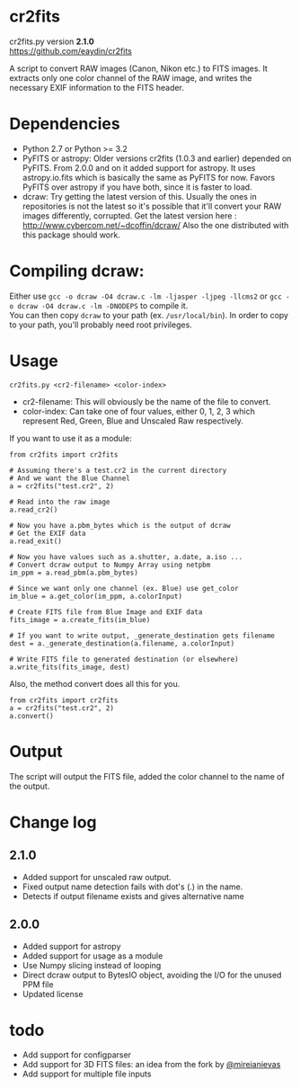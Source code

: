 cr2fits
=======

cr2fits.py version **2.1.0**  
https://github.com/eaydin/cr2fits

A script to convert RAW images (Canon, Nikon etc.) to FITS images. It extracts only one color channel of the RAW image, and writes the necessary EXIF information to the FITS header.

# Dependencies

- Python 2.7 or Python >= 3.2
- PyFITS or astropy: Older versions cr2fits (1.0.3 and earlier) depended on PyFITS. From 2.0.0 and on it added support for astropy. It uses astropy.io.fits which is basically the same as PyFITS for now. Favors PyFITS over astropy if you have both, since it is faster to load.
- dcraw: Try getting the latest version of this. Usually the ones in repositories is not the latest so it's possible that it'll convert your RAW images differently, corrupted. Get the latest version here : http://www.cybercom.net/~dcoffin/dcraw/ Also the one distributed with this package should work.

# Compiling dcraw:

Either use `gcc -o dcraw -O4 dcraw.c -lm -ljasper -ljpeg -llcms2` or `gcc -o dcraw -O4 dcraw.c -lm -DNODEPS` to compile it.  
You can then copy `dcraw` to your path (ex. `/usr/local/bin`). In order to copy to your path, you'll probably need root privileges.

# Usage

`cr2fits.py <cr2-filename> <color-index>`

- cr2-filename: This will obviously be the name of the file to convert.
- color-index: Can take one of four values, either 0, 1, 2, 3 which represent Red, Green, Blue and Unscaled Raw respectively.

If you want to use it as a module:

```
from cr2fits import cr2fits

# Assuming there's a test.cr2 in the current directory
# And we want the Blue Channel
a = cr2fits("test.cr2", 2)

# Read into the raw image
a.read_cr2()

# Now you have a.pbm_bytes which is the output of dcraw
# Get the EXIF data
a.read_exit()

# Now you have values such as a.shutter, a.date, a.iso ...
# Convert dcraw output to Numpy Array using netpbm
im_ppm = a.read_pbm(a.pbm_bytes)

# Since we want only one channel (ex. Blue) use get_color
im_blue = a.get_color(im_ppm, a.colorInput)

# Create FITS file from Blue Image and EXIF data
fits_image = a.create_fits(im_blue)

# If you want to write output, _generate_destination gets filename
dest = a._generate_destination(a.filename, a.colorInput)

# Write FITS file to generated destination (or elsewhere)
a.write_fits(fits_image, dest)
```

Also, the method convert does all this for you.

```
from cr2fits import cr2fits
a = cr2fits("test.cr2", 2)
a.convert()
```

# Output

The script will output the FITS file, added the color channel to the name of the output.

# Change log

## 2.1.0
- Added support for unscaled raw output.
- Fixed output name detection fails with dot's (.) in the name.
- Detects if output filename exists and gives alternative name

## 2.0.0
- Added support for astropy
- Added support for usage as a module
- Use Numpy slicing instead of looping
- Direct dcraw output to BytesIO object, avoiding the I/O for the unused PPM file
- Updated license

# todo
- Add support for configparser
- Add support for 3D FITS files: an idea from the fork by [@mireianievas](https://github.com/mireianievas)
- Add support for multiple file inputs
